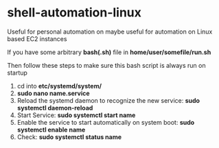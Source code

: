 # shell-automation-linux
Useful for personal automation on maybe useful for automation on Linux based EC2 instances

If you have some arbitrary **bash(.sh)** file in  **home/user/somefile/run.sh**

Then follow these steps to make sure this bash script is always run on startup

1. cd into **etc/systemd/system/**
2. **sudo nano name.service**
3. Reload the systemd daemon to recognize the new service:  **sudo systemctl daemon-reload**
4. Start Service: **sudo systemctl start name**
5. Enable the service to start automatically on system boot: **sudo systemctl enable name**
6. Check: **sudo systemctl status name**
